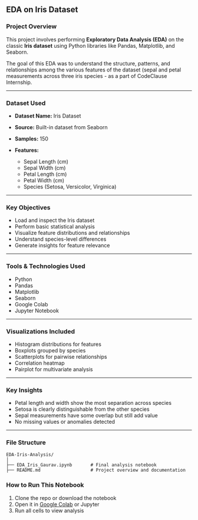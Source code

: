 ## EDA on Iris Dataset

### Project Overview

This project involves performing **Exploratory Data Analysis (EDA)** on the classic **Iris dataset** using Python libraries like Pandas, Matplotlib, and Seaborn. 

The goal of this EDA was to understand the structure, patterns, and relationships among the various features of the dataset (sepal and petal measurements across three iris species - as a part of CodeClause Internship.

---

### Dataset Used

* **Dataset Name:** Iris Dataset
* **Source:** Built-in dataset from Seaborn
* **Samples:** 150
* **Features:**

  * Sepal Length (cm)
  * Sepal Width (cm)
  * Petal Length (cm)
  * Petal Width (cm)
  * Species (Setosa, Versicolor, Virginica)

---

### Key Objectives

* Load and inspect the Iris dataset
* Perform basic statistical analysis
* Visualize feature distributions and relationships
* Understand species-level differences
* Generate insights for feature relevance

---

### Tools & Technologies Used

* Python
* Pandas
* Matplotlib
* Seaborn
* Google Colab
* Jupyter Notebook

---

### Visualizations Included

* Histogram distributions for features
* Boxplots grouped by species
* Scatterplots for pairwise relationships
* Correlation heatmap
* Pairplot for multivariate analysis

---

### Key Insights

* Petal length and width show the most separation across species
* Setosa is clearly distinguishable from the other species
* Sepal measurements have some overlap but still add value
* No missing values or anomalies detected

---

### File Structure

```
EDA-Iris-Analysis/
│
├── EDA_Iris_Gaurav.ipynb       # Final analysis notebook
├── README.md                   # Project overview and documentation
```


### How to Run This Notebook

1. Clone the repo or download the notebook
2. Open it in [Google Colab](https://colab.research.google.com) or Jupyter
3. Run all cells to view analysis
